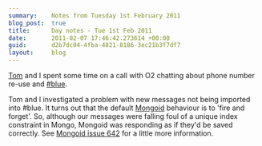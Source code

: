 ```yaml
---
summary:    Notes from Tuesday 1st February 2011
blog_post:  true
title:      Day notes - Tue 1st Feb 2011
date:       2011-02-07 17:46:42.273614 +00:00
guid:       d2b7dc04-4fba-4821-8186-3ec21b3f7df7
layout:     blog
---
```

[Tom](http://tomafro.net/) and I spent some time on a call with O2 chatting about phone number re-use and [#blue](https://hashblue.com/).

Tom and I investigated a problem with new messages not being imported into #blue.  It turns out that the default [Mongoid](http://mongoid.org/) behaviour is to 'fire and forget'.  So, although our messages were falling foul of a unique index constraint in Mongo, Mongoid was responding as if they'd be saved correctly.  See [Mongoid issue 642](https://github.com/mongoid/mongoid/issues/642) for a little more information.
